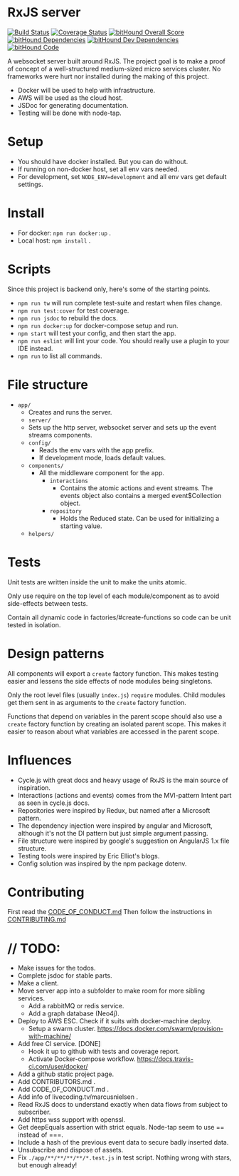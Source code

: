 # RxJS server
[![Build Status](https://travis-ci.org/marcusnielsen/rxjs-server.svg?branch=master)](https://travis-ci.org/marcusnielsen/rxjs-server)
[![Coverage Status](https://coveralls.io/repos/github/marcusnielsen/rxjs-server/badge.svg?branch=master)](https://coveralls.io/github/marcusnielsen/rxjs-server?branch=master)
[![bitHound Overall Score](https://www.bithound.io/github/marcusnielsen/rxjs-server/badges/score.svg)](https://www.bithound.io/github/marcusnielsen/rxjs-server)
[![bitHound Dependencies](https://www.bithound.io/github/marcusnielsen/rxjs-server/badges/dependencies.svg)](https://www.bithound.io/github/marcusnielsen/rxjs-server/master/dependencies/npm)
[![bitHound Dev Dependencies](https://www.bithound.io/github/marcusnielsen/rxjs-server/badges/devDependencies.svg)](https://www.bithound.io/github/marcusnielsen/rxjs-server/master/dependencies/npm)
[![bitHound Code](https://www.bithound.io/github/marcusnielsen/rxjs-server/badges/code.svg)](https://www.bithound.io/github/marcusnielsen/rxjs-server)

A websocket server built around RxJS.
The project goal is to make a proof of concept of a well-structured medium-sized micro services cluster.
No frameworks were hurt nor installed during the making of this project.

* Docker will be used to help with infrastructure.
* AWS will be used as the cloud host.
* JSDoc for generating documentation.
* Testing will be done with node-tap.

# Setup
* You should have docker installed. But you can do without.
* If running on non-docker host, set all env vars needed.
* For development, set `NODE_ENV=development` and all env vars get default settings.

# Install
* For docker: `npm run docker:up` .
* Local host: `npm install` .

# Scripts
Since this project is backend only, here's some of the starting points.
* `npm run tw` will run complete test-suite and restart when files change.
* `npm run test:cover` for test coverage.
* `npm run jsdoc` to rebuild the docs.
* `npm run docker:up` for docker-compose setup and run.
* `npm start` will test your config, and then start the app.
* `npm run eslint` will lint your code. You should really use a plugin to your IDE instead.
* `npm run` to list all commands.

# File structure
* `app/`
  * Creates and runs the server.
  * `server/`
  * Sets up the http server, websocket server and sets up the event streams components.
  * `config/`
    * Reads the env vars with the app prefix.
    * If development mode, loads default values.
  * `components/`
    * All the middleware component for the app.
      * `interactions`
        * Contains the atomic actions and event streams. The events object also contains a merged event$Collection object.
      * `repository`
        * Holds the Reduced state. Can be used for initializing a starting value.
  * `helpers/`

# Tests
Unit tests are written inside the unit to make the units atomic.

Only use require on the top level of each module/component as to avoid side-effects between tests.

Contain all dynamic code in factories/#create-functions so code can be unit tested in isolation.

# Design patterns
All components will export a `create` factory function. This makes testing easier and lessens the side effects of node modules being singletons.

Only the root level files (usually `index.js`) `require` modules. Child modules get them sent in as arguments to the `create` factory function.

Functions that depend on variables in the parent scope should also use a `create` factory function by creating an isolated parent scope.
This makes it easier to reason about what variables are accessed in the parent scope.

# Influences
* Cycle.js with great docs and heavy usage of RxJS is the main source of inspiration.
* Interactions (actions and events) comes from the MVI-pattern Intent part as seen in cycle.js docs.
* Repositories were inspired by Redux, but named after a Microsoft pattern.
* The dependency injection were inspired by angular and Microsoft, although it's not the DI pattern but just simple argument passing.
* File structure were inspired by google's suggestion on AngularJS 1.x file structure.
* Testing tools were inspired by Eric Elliot's blogs.
* Config solution was inspired by the npm package dotenv.

# Contributing
First read the [CODE_OF_CONDUCT.md](CODE_OF_CONDUCT.md)
Then follow the instructions in [CONTRIBUTING.md](CONTRIBUTING.md)

# // TODO:
* Make issues for the todos.
* Complete jsdoc for stable parts.
* Make a client.
* Move server app into a subfolder to make room for more sibling services.
  * Add a rabbitMQ or redis service.
  * Add a graph database (Neo4j).
* Deploy to AWS ESC. Check if it suits with docker-machine deploy.
  * Setup a swarm cluster. https://docs.docker.com/swarm/provision-with-machine/
* Add free CI service. [DONE]
  * Hook it up to github with tests and coverage report.
  * Activate Docker-compose workflow. https://docs.travis-ci.com/user/docker/
* Add a github static project page.
* Add CONTRIBUTORS.md .
* Add CODE_OF_CONDUCT.md .
* Add info of livecoding.tv/marcusnielsen .
* Read RxJS docs to understand exactly when data flows from subject to subscriber.
* Add https wss support with openssl.
* Get deepEquals assertion with strict equals. Node-tap seem to use == instead of ===.
* Include a hash of the previous event data to secure badly inserted data.
* Unsubscribe and dispose of assets.
* Fix `./app/**/**/**/**/*.test.js` in test script. Nothing wrong with stars, but enough already!
